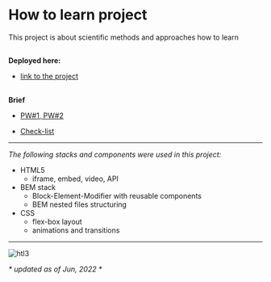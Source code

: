 # How to learn project

This project is about scientific methods and approaches how to learn

##

**Deployed here:**

- [link to the project](https://ground-aero.github.io/how-to-learn/)

##

**Brief**

- [PW#1, PW#2](https://code.s3.yandex.net/web-developer/project-1/sprint-2-brief.pdf)

- [Check-list](https://code.s3.yandex.net/web-developer/checklists/checklist-2/index.html)

---

_The following stacks and components were used in this project:_

- HTML5
  - iframe, embed, video, API
- BEM stack
  - Block-Element-Modifier with reusable components
  - BEM nested files structuring
- CSS
  - flex-box layout
  - animations and transitions

---

![htl3](https://user-images.githubusercontent.com/105546876/209649635-d9b14a41-2272-4d35-a780-c83a2654a9b3.jpg)

_* updated as of Jun, 2022 *_
